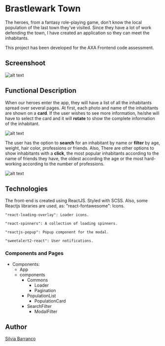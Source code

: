 # Brastlewark Town

The heroes, from a fantasy role-playing game, don't know the local population of the last town they've visited.
Since they have a lot of work defending the town, I have created an application so they can meet the inhabitants.

This project has been developed for the AXA Frontend code assessment.

## Screenshoot

![alt text](./img/app1.png "App" )

## Functional Description

When our heroes enter the app, they will have a list of all the inhabitants spread over several pages. 
At first, each photo and name of the inhabitants are shown on a **card**. If the user wishes to see more information, he/she will have to select the card and it will **rotate** to show the complete information of the inhabitant.

![alt text](./img/app2.png "App2")

The user has the option to **search** for an inhabitant by name or **filter** by age, weight, hair color, professions or friends. Also, There are other options to show inhabitants with a **click**, the most popular inhabitants according to the name of friends they have, the oldest according the age or the most hard-working according to the number of professions.

![alt text](./img/app3.png "App3")

## Technologies

The front-end is created using ReactJS. Styled with SCSS.
Also, some Reactjs libraries are used, as:
    "react-fontawesome": Icons.

    "react-loading-overlay": Loader icons.

    "react-spinners": A collection of loading spinners.

    "reactjs-popup": Popup component for the modal.
    
    "sweetalert2-react": User notifications.

### Components and Pages

- Components:
    - App
    - components
        - Commons
            - Loader
            - Pagination
        - PopulationList
            - PopulationCard
        - SearchFilter
            - ModalFilter

## Author

[Silvia Barranco](https://github.com/sbarranco)


